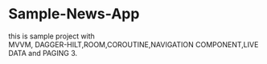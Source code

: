 # Sample-News-App
this is sample project  with   
MVVM, DAGGER-HILT,ROOM,COROUTINE,NAVIGATION COMPONENT,LIVE DATA and PAGING 3.
